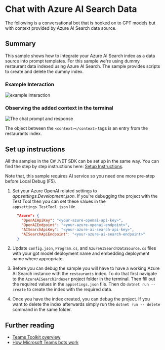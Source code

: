 # Chat with Azure AI Search Data
The following is a conversational bot that is hooked on to GPT models but with context provided by Azure AI Search data source.

## Summary
This sample shows how to integrate your Azure AI Search index as a data source into prompt templates. For this sample we're using dummy restaurant data indexed using Azure AI Search. The sample provides scripts to create and delete the dummy index.

### Example Interaction

![example interaction](assets/example.png)

### Observing the added context in the terminal

![The chat prompt and response](assets/prompt-response.png)

The object between the `<context></context>` tags is an entry from the restaurants index.

## Set up instructions
All the samples in the C# .NET SDK can be set up in the same way. You can find the step by step instructions here: [Setup Instructions](../AzureAISearchBot/README.md#set-up-instructions).

Note that, this sample requires AI service so you need one more pre-step before Local Debug (F5).

1. Set your Azure OpenAI related settings to *appsettings.Development.json*. If you're debugging the project with the Test Tool then you can set these values in the `appsettings.TestTool.json` file.

    ```json
      "Azure": {
        "OpenAIApiKey": "<your-azure-openai-api-key>",
        "OpenAIEndpoint": "<your-azure-openai-endpoint>",
        "AISearchApiKey": "<your-azure-ai-search-api-key>",
        "AISearchApiEndpoint": "<your-azure-ai-search-endpoint>"
      }
    ```

2. Update `config.json`, `Program.cs`, and `AzureAISearchDataSource.cs` files with your gpt model deployment name and embedding deployment name where appropriate.

3. Before you can debug the sample you will have to have a working Azure AI Search instance with the `restaurants` index. To do that first navigate to the `AzureAISearchIndexer` project folder in the terminal. Then fill out the required values in the `appsetings.json` file. Then do `dotnet run -- create` to create the index with the required data.

4. Once you have the index created, you can debug the project. If you want to delete the index afterwards simply run the `dotnet run -- delete` command in the same folder.


## Further reading

- [Teams Toolkit overview](https://aka.ms/vs-teams-toolkit-getting-started)
- [How Microsoft Teams bots work](https://docs.microsoft.com/en-us/azure/bot-service/bot-builder-basics-teams?view=azure-bot-service-4.0&tabs=csharp)
